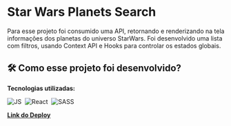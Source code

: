 # Star Wars Planets Search

Para esse projeto foi consumido uma API, retornando e renderizando na tela informações dos planetas do universo StarWars. Foi desenvolvido uma lista com filtros, usando Context API e Hooks para controlar os estados globais.

## 🛠️ Como esse projeto foi desenvolvido?

**Tecnologias utilizadas:**
<br>

<img src="https://img.shields.io/badge/JavaScript-323330?style=for-the-badge&logo=javascript&logoColor=F7DF1E" title="JavaScript" alt="JS"/>&nbsp;
<img src="https://img.shields.io/badge/React-20232A?style=for-the-badge&logo=react&logoColor=61DAFB" title="React" alt="React"/>&nbsp;
<img src="https://img.shields.io/badge/SASS-hotpink.svg?style=for-the-badge&logo=SASS&logoColor=white" title="SASS" alt="SASS"/>

**[Link do Deploy](https://star-wars-project-sigma.vercel.app/)** 



<!-- # Star Wars Project



-->
